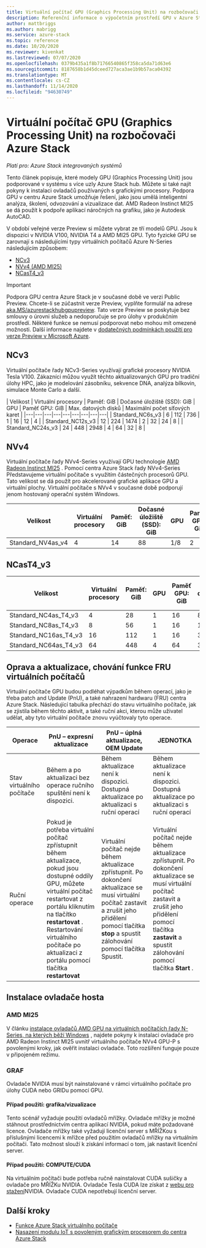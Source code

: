 ```yaml
---
title: Virtuální počítač GPU (Graphics Processing Unit) na rozbočovači Azure Stack
description: Referenční informace o výpočetním prostředí GPU v Azure Stack hub.
author: mattbriggs
ms.author: mabrigg
ms.service: azure-stack
ms.topic: reference
ms.date: 10/20/2020
ms.reviewer: kivenkat
ms.lastreviewed: 07/07/2020
ms.openlocfilehash: 0379b435a1f8b71766540865f358ca5da71d63e6
ms.sourcegitcommit: 8187658b1d45dceed727aca3ae1b9b57aca04392
ms.translationtype: MT
ms.contentlocale: cs-CZ
ms.lasthandoff: 11/14/2020
ms.locfileid: "94630749"
---
```

# <a name="graphics-processing-unit-gpu-virtual-machine-vm-on-azure-stack-hub"></a>Virtuální počítač GPU (Graphics Processing Unit) na rozbočovači Azure Stack

*Platí pro: Azure Stack integrovaných systémů*

Tento článek popisuje, které modely GPU (Graphics Processing Unit) jsou podporované v systému s více uzly Azure Stack hub. Můžete si také najít pokyny k instalaci ovladačů používaných s grafickými procesory. Podpora GPU v centru Azure Stack umožňuje řešení, jako jsou umělá inteligentní analýza, školení, odvozování a vizualizace dat. AMD Radeon Instinct MI25 se dá použít k podpoře aplikací náročných na grafiku, jako je Autodesk AutoCAD.

V období veřejné verze Preview si můžete vybrat ze tří modelů GPU. Jsou k dispozici v NVIDIA V100, NVIDIA T4 a AMD MI25 GPU. Tyto fyzické GPU se zarovnají s následujícími typy virtuálních počítačů Azure N-Series následujícím způsobem:
- [NCv3](/azure/virtual-machines/ncv3-series)
- [NVv4 (AMD MI25)](/azure/virtual-machines/nvv4-series)
- [NCasT4_v3](/azure/virtual-machines/nct4-v3-series)

> [!IMPORTANT]  
> Podpora GPU centra Azure Stack je v současné době ve verzi Public Preview. Chcete-li se zúčastnit verze Preview, vyplňte formulář na adrese [aka.MS/azurestackhubgpupreview](https://aka.ms/azurestackhubgpupreview).
> Tato verze Preview se poskytuje bez smlouvy o úrovni služeb a nedoporučuje se pro úlohy v produkčním prostředí. Některé funkce se nemusí podporovat nebo mohou mít omezené možnosti.
> Další informace najdete v [dodatečných podmínkách použití pro verze Preview v Microsoft Azure](https://azure.microsoft.com/support/legal/preview-supplemental-terms/).

## <a name="ncv3"></a>NCv3

Virtuální počítače řady NCv3-Series využívají grafické procesory NVIDIA Tesla V100. Zákazníci můžou využít těchto aktualizovaných GPU pro tradiční úlohy HPC, jako je modelování zásobníku, sekvence DNA, analýza bílkovin, simulace Monte Carlo a další. 

| Velikost | Virtuální procesory | Paměť: GiB | Dočasné úložiště (SSD): GiB | GPU | Paměť GPU: GiB | Max. datových disků | Maximální počet síťových karet |
|---|---|---|---|---|---|---|---|---|
| Standard_NC6s_v3    | 6  | 112 | 736  | 1 | 16 | 12 | 4 |
| Standard_NC12s_v3   | 12 | 224 | 1474 | 2 | 32 | 24 | 8 |
| Standard_NC24s_v3   | 24 | 448 | 2948 | 4 | 64 | 32 | 8 |

## <a name="nvv4"></a>NVv4

Virtuální počítače řady NVv4-Series využívají GPU technologie [AMD Radeon Instinct MI25](https://www.amd.com/en/products/professional-graphics/instinct-MI25) . Pomocí centra Azure Stack řady NVv4-Series Představujeme virtuální počítače s využitím částečných procesorů GPU. Tato velikost se dá použít pro akcelerované grafické aplikace GPU a virtuální plochy. Virtuální počítače s NVv4 v současné době podporují jenom hostovaný operační systém Windows. 

| Velikost | Virtuální procesory | Paměť: GiB | Dočasné úložiště (SSD): GiB | GPU | Paměť GPU: GiB | Max. datových disků | Maximální počet síťových karet | 
| --- | --- | --- | --- | --- | --- | --- | --- |   
| Standard_NV4as_v4 |4 |14 |88 | 1/8 | 2 | 4 | 2 | 

## <a name="ncast4_v3"></a>NCasT4_v3

| Velikost | Virtuální procesory | Paměť: GiB | GPU | Paměť GPU: GiB | Max. datových disků | Maximální počet síťových karet | 
| --- | --- | --- | --- | --- | --- | --- |
| Standard_NC4as_T4_v3 |4 |28 | 1 | 16 | 8 | 4 | 
| Standard_NC8as_T4_v3 |8 |56 | 1 | 16 | 16 | 8 | 
| Standard_NC16as_T4_v3 |16 |112 | 1 | 16 | 32 | 8 | 
| Standard_NC64as_T4_v3 |64 |448 | 4 | 64 | 32 | 8 |

## <a name="patch-and-update-fru-behavior-of-vms"></a>Oprava a aktualizace, chování funkce FRU virtuálních počítačů 

Virtuální počítače GPU budou podléhat výpadkům během operací, jako je třeba patch and Update (PnU), a také nahrazení hardwaru (FRU) centra Azure Stack. Následující tabulka přechází do stavu virtuálního počítače, jak se zjistila během těchto aktivit, a také ruční akci, kterou může uživatel udělat, aby tyto virtuální počítače znovu vyúčtovaly tyto operace. 

| Operace | PnU – expresní aktualizace | PnU – úplná aktualizace, OEM Update | JEDNOTKA | 
| --- | --- | --- | --- | 
| Stav virtuálního počítače  | Během a po aktualizaci bez operace ručního spuštění není k dispozici. | Během aktualizace není k dispozici. Dostupná aktualizace po aktualizaci s ruční operací | Během aktualizace není k dispozici. Dostupná aktualizace po aktualizaci s ruční operací| 
| Ruční operace | Pokud je potřeba virtuální počítač zpřístupnit během aktualizace, pokud jsou dostupné oddíly GPU, můžete virtuální počítač restartovat z portálu kliknutím na tlačítko **restartovat** . Restartování virtuálního počítače po aktualizaci z portálu pomocí tlačítka **restartovat** | Virtuální počítač nejde během aktualizace zpřístupnit. Po dokončení aktualizace se musí virtuální počítač zastavit a zrušit jeho přidělení pomocí tlačítka **stop** a spustit zálohování pomocí tlačítka Spustit. | Virtuální počítač nejde během aktualizace zpřístupnit. Po dokončení aktualizace se musí virtuální počítač zastavit a zrušit jeho přidělení pomocí tlačítka **zastavit** a spustit zálohování pomocí tlačítka **Start** .| 

## <a name="guest-driver-installation"></a>Instalace ovladače hosta

### <a name="amd-mi25"></a>AMD MI25

V článku [instalace ovladačů AMD GPU na virtuálních počítačích řady N-Series, na kterých běží Windows](/azure/virtual-machines/windows/n-series-amd-driver-setup) , najdete pokyny k instalaci ovladače pro AMD Radeon Instinct MI25 uvnitř virtuálního počítače NVv4 GPU-P s povolenými kroky, jak ověřit instalaci ovladače. Toto rozšíření funguje pouze v připojeném režimu.

### <a name="nvidia"></a>GRAF

Ovladače NVIDIA musí být nainstalované v rámci virtuálního počítače pro úlohy CUDA nebo GRIDu pomocí GPU.

#### <a name="use-case-graphicsvisualization"></a>Případ použití: grafika/vizualizace

Tento scénář vyžaduje použití ovladačů mřížky. Ovladače mřížky je možné stáhnout prostřednictvím centra aplikací NVIDIA, pokud máte požadované licence. Ovladače mřížky také vyžadují licenční server s MŘÍŽKou s příslušnými licencemi k mřížce před použitím ovladačů mřížky na virtuálním počítači. Tato možnost slouží k získání informací o tom, jak nastavit licenční server.

#### <a name="use-case-computecuda"></a>Případ použití: COMPUTE/CUDA

Na virtuálním počítači bude potřeba ručně nainstalovat CUDA sušičky a ovladače pro MŘÍŽKu NVIDIA. Ovladače Tesla CUDA lze získat z [webu pro stažení](https://www.nvidia.com/Download/index.aspx)NVIDIA. Ovladače CUDA nepotřebují licenční server.

## <a name="next-steps"></a>Další kroky

- [Funkce Azure Stack virtuálního počítače](azure-stack-vm-considerations.md)  
- [Nasazení modulu IoT s povoleným grafickým procesorem do centra Azure Stack](gpu-deploy-sample-module.md)
